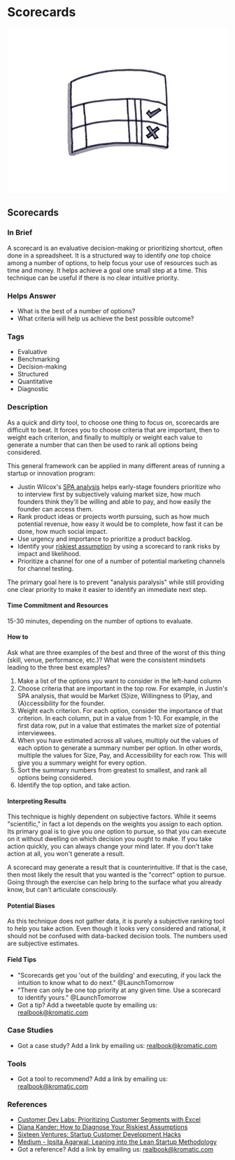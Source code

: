 # Scorecards

![](../.gitbook/assets/illustration-scorecards.png)

## Scorecards

### In Brief

A scorecard is an evaluative decision-making or prioritizing shortcut, often done in a spreadsheet. It is a structured way to identify _one_ top choice among a number of options, to help focus your use of resources such as time and money. It helps achieve a goal one small step at a time. This technique can be useful if there is no clear intuitive priority.

### Helps Answer

* What is the best of a number of options?
* What criteria will help us achieve the best possible outcome?

### Tags

* Evaluative
* Benchmarking
* Decision-making
* Structured
* Quantitative
* Diagnostic

### Description

As a quick and dirty tool, to choose one thing to focus on, scorecards are difficult to beat. It forces you to choose criteria that are important, then to weight each criterion, and finally to multiply or weight each value to generate a number that can then be used to rank all options being considered.

This general framework can be applied in many different areas of running a startup or innovation program:

* Justin Wilcox's [SPA analysis](http://customerdevlabs.com/2012/08/23/prioritizing-customer-segments-with-excel/) helps early-stage founders prioritize who to interview first by subjectively valuing market size, how much founders think they'll be willing and able to pay, and how easily the founder can access them.
* Rank product ideas or projects worth pursuing, such as how much potential revenue, how easy it would be to complete, how fast it can be done, how much social impact.
* Use urgency and importance to prioritize a product backlog.
* Identify your [riskiest assumption](https://dkander.wordpress.com/2013/05/07/how-to-diagnose-your-riskiest-assumptions/) by using a scorecard to rank risks by impact and likelihood.
* Prioritize a channel for one of a number of potential marketing channels for channel testing.

The primary goal here is to prevent "analysis paralysis" while still providing one clear priority to make it easier to identify an immediate next step.

#### Time Commitment and Resources

15-30 minutes, depending on the number of options to evaluate.

#### How to

Ask what are three examples of the best and three of the worst of this thing \(skill, venue, performance, etc.\)? What were the consistent mindsets leading to the three best examples?

1. Make a list of the options you want to consider in the left-hand column
2. Choose criteria that are important in the top row. For example, in Justin's SPA analysis, that would be Market \(S\)ize, Willingness to \(P\)ay, and \(A\)ccessibility for the founder.
3. Weight each criterion. For each option, consider the importance of that criterion. In each column, put in a value from 1-10. For example, in the first data row, put in a value that estimates the market size of potential interviewees. 
4. When you have estimated across all values, multiply out the values of each option to generate a summary number per option. In other words, multiple the values for Size, Pay, and Accessibility for each row. This will give you a summary weight for every option.
5. Sort the summary numbers from greatest to smallest, and rank all options being considered. 
6. Identify the top option, and take action. 

#### Interpreting Results

This technique is highly dependent on subjective factors. While it seems "scientific," in fact a lot depends on the weights you assign to each option. Its primary goal is to give you _one_ option to pursue, so that you can execute on it without dwelling on which decision you ought to make. If you take action quickly, you can always change your mind later. If you don't take action at all, you won't generate a result.

A scorecard may generate a result that is counterintuitive. If that is the case, then most likely the result that you wanted is the "correct" option to pursue. Going through the exercise can help bring to the surface what you already know, but can't articulate consciously.

#### Potential Biases

As this technique does not gather data, it is purely a subjective ranking tool to help you take action. Even though it looks very considered and rational, it should not be confused with data-backed decision tools. The numbers used are subjective estimates.

#### Field Tips

* "Scorecards get you 'out of the building' and executing, if you lack the intuition to know what to do next." @LaunchTomorrow
* "There can only be one top priority at any given time. Use a scorecard to identify yours." @LaunchTomorrow
* Got a tip? Add a tweetable quote by emailing us: [realbook@kromatic.com](mailto:realbook@kromatic.com)

### Case Studies

* Got a case study? Add a link by emailing us: [realbook@kromatic.com](mailto:realbook@kromatic.com) 

### Tools

* Got a tool to recommend? Add a link by emailing us: [realbook@kromatic.com](mailto:realbook@kromatic.com) 

### References

* [Customer Dev Labs: Prioritizing Customer Segments with Excel](http://customerdevlabs.com/2012/08/23/prioritizing-customer-segments-with-excel/)
* [Diana Kander: How to Diagnose Your Riskiest Assumptions](https://dkander.wordpress.com/2013/05/07/how-to-diagnose-your-riskiest-assumptions/)
* [Sixteen Ventures: Startup Customer Development Hacks](http://sixteenventures.com/startup-customer-development-hacks)
* [Medium - Ipsita Agarwal: Leaning into the Lean Startup Methodology](https://medium.com/@ipsita/leaning-into-the-startup-methodology-b5327ac02d98)
* Got a reference? Add a link by emailing us: [realbook@kromatic.com](https://github.com/trikro/the-real-startup-book/tree/6a17bc36666863334ffdefad4f2a9abf3e12ce13/part7-out-of-the-box/realbook@kromatic.com)

